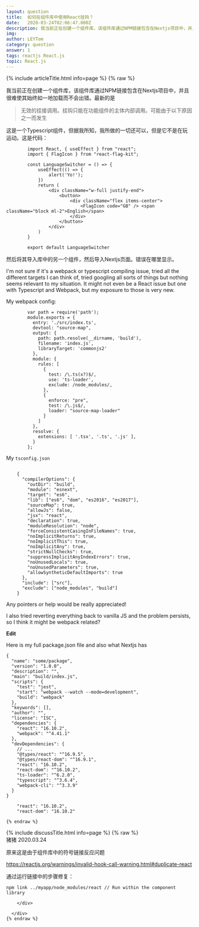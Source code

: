 ```yaml
---
layout: question
title:  如何在组件库中使用React挂钩？
date:   2020-03-24T02:06:47.000Z
description: 我当前正在创建一个组件库，该组件库通过NPM链接包含在Nextjs项目中，并且很难使其始终如一地加载而不会出错。最新的是  无效的挂接调用。挂钩只能...
img: 
author: LEYTom
category: question
answer: 1
tags: reactjs React.js
topic: React.js
---
```

<div class="article-root">
  <div class="article">
    {% include articleTitle.html info=page %}
    {% raw %}
    <div class="article-content"><p><font style="vertical-align: inherit;"><font style="vertical-align: inherit;">我当前正在创建一个组件库，该组件库通过NPM链接包含在Nextjs项目中，并且很难使其始终如一地加载而不会出错。</font><font style="vertical-align: inherit;">最新的是</font></font></p>

<blockquote>
  <p><font style="vertical-align: inherit;"><font style="vertical-align: inherit;">无效的挂接调用。</font><font style="vertical-align: inherit;">挂钩只能在功能组件的主体内部调用。</font><font style="vertical-align: inherit;">可能由于以下原因之一而发生</font></font></p>
</blockquote>

<p><font style="vertical-align: inherit;"><font style="vertical-align: inherit;">这是一个Typescript组件，但据我所知，我所做的一切还可以，但是它不是在玩运动。</font><font style="vertical-align: inherit;">这是代码：</font></font></p>

<pre><code>        import React, { useEffect } from "react";<font></font>
        import { FlagIcon } from "react-flag-kit";<font></font>
<font></font>
        const LanguageSwitcher = () =&gt; {<font></font>
            useEffect(() =&gt; {<font></font>
                alert('Yo!');<font></font>
            })<font></font>
            return (<font></font>
                &lt;div className="w-full justify-end"&gt;<font></font>
                    &lt;button&gt;<font></font>
                        &lt;div className="flex items-center"&gt;<font></font>
                            &lt;FlagIcon code="GB" /&gt; &lt;span className="block ml-2"&gt;English&lt;/span&gt;<font></font>
                        &lt;/div&gt;<font></font>
                    &lt;/button&gt;<font></font>
                &lt;/div&gt;<font></font>
            )<font></font>
        }<font></font>
<font></font>
        export default LanguageSwitcher<font></font>
</code></pre>

<p><font style="vertical-align: inherit;"><font style="vertical-align: inherit;">然后将其导入库中的另一个组件，然后导入Nextjs页面。</font><font style="vertical-align: inherit;">错误在哪里显示。</font></font></p>

<p>I'm not sure if it's a webpack or typescript compiling issue, tried all the different targets I can think of, tried googling all sorts of things but nothing seems relevant to my situation. It might not even be a React issue but one with Typescript and Webpack, but my exposure to those is very new.</p>

<p>My webpack config:</p>

<pre><code>        var path = require('path');<font></font>
        module.exports = {<font></font>
          entry: './src/index.ts',<font></font>
          devtool: "source-map",<font></font>
          output: {<font></font>
            path: path.resolve(__dirname, 'build'),<font></font>
            filename: 'index.js',<font></font>
            libraryTarget: 'commonjs2'<font></font>
          },<font></font>
          module: {<font></font>
            rules: [<font></font>
              {<font></font>
                test: /\.ts(x?)$/,<font></font>
                use: 'ts-loader',<font></font>
                exclude: /node_modules/,<font></font>
              },<font></font>
              {<font></font>
                enforce: "pre",<font></font>
                test: /\.js$/,<font></font>
                loader: "source-map-loader"<font></font>
              }<font></font>
            ]<font></font>
          },<font></font>
          resolve: {<font></font>
            extensions: [ '.tsx', '.ts', '.js' ],<font></font>
          }<font></font>
        };<font></font>
</code></pre>

<p>My <code>tsconfig.json</code></p>

<pre><code><font></font>
    {<font></font>
      "compilerOptions": {<font></font>
        "outDir": "build",<font></font>
        "module": "esnext",<font></font>
        "target": "es6",<font></font>
        "lib": ["es6", "dom", "es2016", "es2017"],<font></font>
        "sourceMap": true,<font></font>
        "allowJs": false,<font></font>
        "jsx": "react",<font></font>
        "declaration": true,<font></font>
        "moduleResolution": "node",<font></font>
        "forceConsistentCasingInFileNames": true,<font></font>
        "noImplicitReturns": true,<font></font>
        "noImplicitThis": true,<font></font>
        "noImplicitAny": true,<font></font>
        "strictNullChecks": true,<font></font>
        "suppressImplicitAnyIndexErrors": true,<font></font>
        "noUnusedLocals": true,<font></font>
        "noUnusedParameters": true,<font></font>
        "allowSyntheticDefaultImports": true<font></font>
      },<font></font>
      "include": ["src"],<font></font>
      "exclude": ["node_modules", "build"]<font></font>
    }<font></font>
</code></pre>

<p>Any pointers or help would be really appreciated!</p>

<p>I also tried reverting everything back to vanilla JS and the problem persists, so I think it might be webpack related?</p>

<p><strong>Edit</strong></p>

<p>Here is my full package.json file and also what Nextjs has</p>

<pre><code>{<font></font>
  "name": "some/package",<font></font>
  "version": "1.0.0",<font></font>
  "description": "",<font></font>
  "main": "build/index.js",<font></font>
  "scripts": {<font></font>
    "test": "jest",<font></font>
    "start": "webpack --watch --mode=development",<font></font>
    "build": "webpack"<font></font>
  },<font></font>
  "keywords": [],<font></font>
  "author": "",<font></font>
  "license": "ISC",<font></font>
  "dependencies": {<font></font>
    "react": "16.10.2",<font></font>
    "webpack": "^4.41.1"<font></font>
  },<font></font>
  "devDependencies": {<font></font>
    // ...<font></font>
    "@types/react": "^16.9.5",<font></font>
    "@types/react-dom": "^16.9.1",<font></font>
    "react": "16.10.2",<font></font>
    "react-dom": "^16.10.2",<font></font>
    "ts-loader": "^6.2.0",<font></font>
    "typescript": "^3.6.4",<font></font>
    "webpack-cli": "^3.3.9"<font></font>
  }<font></font>
}<font></font>
</code></pre>

<pre><code>    "react": "16.10.2",<font></font>
    "react-dom": "16.10.2"<font></font>
</code></pre></div>
    {% endraw %}
  </div>

  <div class="discuss-wrapper">
    {% include discussTitle.html info=page %}
    {% raw %}
    <div class="discuss-item">
        <div class="discuss-parent">
          <div class="discuss-meta">
            <span class="discuss-user">猪猪</span>
            <span class="discuss-time">2020.03.24</span>
          </div>
          <div class="discuss-comment"><p><font style="vertical-align: inherit;"><font style="vertical-align: inherit;">原来这是由于组件库中的符号链接反应问题 </font></font></p>

<p><a href="https://reactjs.org/warnings/invalid-hook-call-warning.html#duplicate-react" rel="nofollow noreferrer"><font style="vertical-align: inherit;"><font style="vertical-align: inherit;">https://reactjs.org/warnings/invalid-hook-call-warning.html#duplicate-react</font></font></a></p>

<p><font style="vertical-align: inherit;"><font style="vertical-align: inherit;">通过运行链接中的步骤修复：</font></font></p>

<pre><code>npm link ../myapp/node_modules/react // Run within the component library
</code></pre></div>
        </div>
        
      </div>
    {% endraw %}
  </div>
<div>

